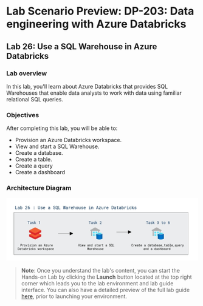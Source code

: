# Lab Scenario Preview: DP-203: Data engineering with Azure Databricks


## Lab 26: Use a SQL Warehouse in Azure Databricks

### Lab overview

In this lab, you'll learn about Azure Databricks that provides SQL Warehouses that enable data analysts to work with data using familiar relational SQL queries.


### Objectives

After completing this lab, you will be able to:

 - Provision an Azure Databricks workspace.
 - View and start a SQL Warehouse.
 - Create a database.
 - Create a table.
 - Create a query
 - Create a dashboard

### Architecture Diagram

   ![Azure portal with a cloud shell pane](./media/lab26.png)

>**Note**: Once you understand the lab's content, you can start the Hands-on Lab by clicking the **Launch** button located at the top right corner which leads you to the lab environment and lab guide interface. You can also have a detailed preview of the full lab guide [here](https://experience.cloudlabs.ai/#/labguidepreview/0f11a608-c9de-49ad-81a9-2f47e8fb7c90), prior to launching your environment.
